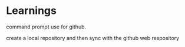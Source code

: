 # Learnings

command prompt use for github.

create a local repository and then sync with the github web respository
